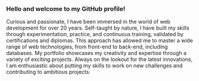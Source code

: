 ### Hello and welcome to my GitHub profile!

Curious and passionate, I have been immersed in the world of web development for over 20 years. Self-taught by nature, I have built my skills through experimentation, practice, and continuous training, validated by certifications and diplomas. This approach has allowed me to master a wide range of web technologies, from front-end to back-end, including databases. My portfolio showcases my creativity and expertise through a variety of exciting projects. Always on the lookout for the latest innovations, I am enthusiastic about putting my skills to work on new challenges and contributing to ambitious projects.
